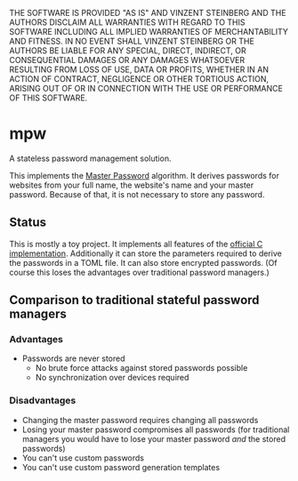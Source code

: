 THE SOFTWARE IS PROVIDED "AS IS" AND VINZENT STEINBERG AND THE AUTHORS DISCLAIM
ALL WARRANTIES WITH REGARD TO THIS SOFTWARE INCLUDING ALL IMPLIED WARRANTIES OF
MERCHANTABILITY AND FITNESS. IN NO EVENT SHALL VINZENT STEINBERG OR THE AUTHORS
BE LIABLE FOR ANY SPECIAL, DIRECT, INDIRECT, OR CONSEQUENTIAL DAMAGES OR ANY
DAMAGES WHATSOEVER RESULTING FROM LOSS OF USE, DATA OR PROFITS, WHETHER IN AN
ACTION OF CONTRACT, NEGLIGENCE OR OTHER TORTIOUS ACTION, ARISING OUT OF OR IN
CONNECTION WITH THE USE OR PERFORMANCE OF THIS SOFTWARE.


# mpw

A stateless password management solution.

This implements the [Master Password](https://ssl.masterpasswordapp.com/algorithm.html)
algorithm. It derives passwords for websites from your full name, the website's
name and your master password. Because of that, it is not necessary to store
any password.

## Status

This is mostly a toy project. It implements all features of the
[official C implementation](https://github.com/Lyndir/MasterPassword).
Additionally it can store the parameters required to derive the passwords in a
TOML file. It can also store encrypted passwords. (Of course this loses the
advantages over traditional password managers.)

## Comparison to traditional stateful password managers

### Advantages

* Passwords are never stored
    * No brute force attacks against stored passwords possible
    * No synchronization over devices required

### Disadvantages

* Changing the master password requires changing all passwords
* Losing your master password compromises all passwords
  (for traditional managers you would have to lose your master password *and*
  the stored passwords)
* You can't use custom passwords
* You can't use custom password generation templates
